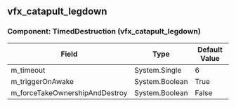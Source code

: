 ## vfx_catapult_legdown

### Component: TimedDestruction (vfx_catapult_legdown)

|Field|Type|Default Value|
|-----|----|-------------|
|m_timeout|System.Single|6|
|m_triggerOnAwake|System.Boolean|True|
|m_forceTakeOwnershipAndDestroy|System.Boolean|False|

